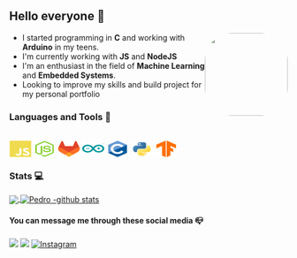  ## Hello everyone :wave:
 <head>
  <img  align="right" src="https://i.pinimg.com/236x/e0/c1/dd/e0c1dd999f209803b97efa11ac723314.jpg"  height="150" width="150" style="border-radius:50px;" />
 </head>
 
   + I started programming in **C** and working with **Arduino** in my teens. 
   + I'm currently working with **JS** and **NodeJS** 
   + I'm an enthusiast in the field of **Machine Learning** and **Embedded Systems**.
   + Looking to improve my skills and build project for my personal portfolio 
  



### **Languages and Tools** :hammer:
<div style="display: inline_block"><br>
  <img align="center" alt="Pedro-JS" height="30" width="40" src="https://raw.githubusercontent.com/devicons/devicon/master/icons/javascript/javascript-plain.svg">
  <img align="center" alt="Rafa-NodeJS" height="30" width="40" src="https://github.com/devicons/devicon/blob/master/icons/nodejs/nodejs-original.svg">
  <img align="center" alt="Pedro-Gitlab" height="30" width="40" src="https://github.com/devicons/devicon/blob/master/icons/gitlab/gitlab-original.svg">
  <img align="center" alt="Pedro-Arduino" height="30" width="40" src="https://github.com/devicons/devicon/blob/master/icons/arduino/arduino-original.svg">
  <img align="center" alt="Pedro-C" height="30" width="40" src="https://github.com/devicons/devicon/blob/master/icons/c/c-original.svg">
  <img align="center" alt="Pedro-Python" height="30" width="40" src="https://github.com/devicons/devicon/blob/master/icons/python/python-original.svg">
  <img align="center" alt="Pedro-TensorFLow" height="30" width="40" src="https://github.com/devicons/devicon/blob/master/icons/tensorflow/tensorflow-original.svg">
</div>

### **Stats** :computer:
<div>
<a href="https://github.com/PedroPeterPietro">
  <img align="center" src="https://github-readme-stats.vercel.app/api/top-langs/?username=PedroPeterPietro&theme=dracula&hide_langs_below=1" />
</a>
<a href="https://github.com/PedroPeterPietro">
 <img align="center" src="https://github-readme-stats.vercel.app/api?username=PedroPeterPietro&show_icons=true&theme=dracula&line_height=27" alt="Pedro -github stats"/>
</a>
  
<div/>
  
#### You can message me through these social media :mailbox_closed:
<p align="left">
  <a href = "mailto:pedrotadeu@usp.br"><img src="https://img.shields.io/badge/-Gmail-%23333?style=for-the-badge&logo=gmail&logoColor=white" target="_blank"></a>
  <a href="https://www.linkedin.com/in/pedro-tadeu-0862a11a9/" target="_blank"><img src="https://img.shields.io/badge/-LinkedIn-%230077B5?style=for-the-badge&logo=linkedin&logoColor=white" target="_blank"></a> 
 <a href="https://www.instagram.com/pedrootadeu/"><img alt="Instagram" src="https://img.shields.io/badge/Instagram-E4405F?style=for-the-badge&logo=instagram&logoColor=white"></a>
</p>  
 
<!-- <div  align="center" style="display:flex;gap:100px;">
  <img  src="https://media.tenor.com/jFKQs0KcJyMAAAAC/anya-forger-anya-spy-x-family.gif"  height="150" width="150" style="border-radius:50px;" />
  <img  width = "150" height="150"style="border-radius:50px;" src="https://media.tenor.com/5eW1rTQ62uQAAAAC/dumb-chansey.gif">
  <img  src="https://64.media.tumblr.com/d2e50476353e9144a8c6717aeaa3658b/tumblr_o81mh9l0Be1ua2wbgo7_250.gifv"  height="150" style="border-radius:50px;" />
 </div> -->
